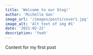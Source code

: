 ```yaml
---
title: 'Welcome to our blog!'
author: 'Michelle Gan'
image_url: '/images/posts/cover1.jpg'
image_alt: 'Alt text of img #1'
date: '2021-02-22'
description: 'Yeah'
---
```


Content for my first post
